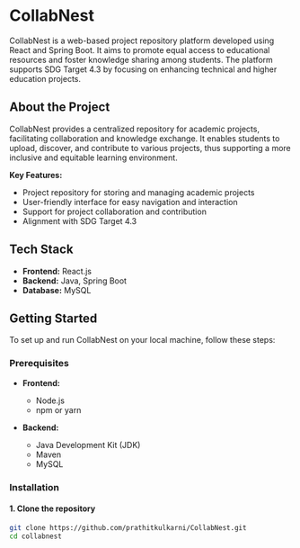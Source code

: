 # CollabNest

CollabNest is a web-based project repository platform developed using React and Spring Boot. It aims to promote equal access to educational resources and foster knowledge sharing among students. The platform supports SDG Target 4.3 by focusing on enhancing technical and higher education projects.

## About the Project

CollabNest provides a centralized repository for academic projects, facilitating collaboration and knowledge exchange. It enables students to upload, discover, and contribute to various projects, thus supporting a more inclusive and equitable learning environment.

**Key Features:**
- Project repository for storing and managing academic projects
- User-friendly interface for easy navigation and interaction
- Support for project collaboration and contribution
- Alignment with SDG Target 4.3

## Tech Stack

- **Frontend:** React.js
- **Backend:** Java, Spring Boot
- **Database:** MySQL

## Getting Started

To set up and run CollabNest on your local machine, follow these steps:

### Prerequisites

- **Frontend:** 
  - Node.js
  - npm or yarn

- **Backend:** 
  - Java Development Kit (JDK)
  - Maven
  - MySQL

### Installation

#### 1. Clone the repository

```bash
git clone https://github.com/prathitkulkarni/CollabNest.git
cd collabnest

